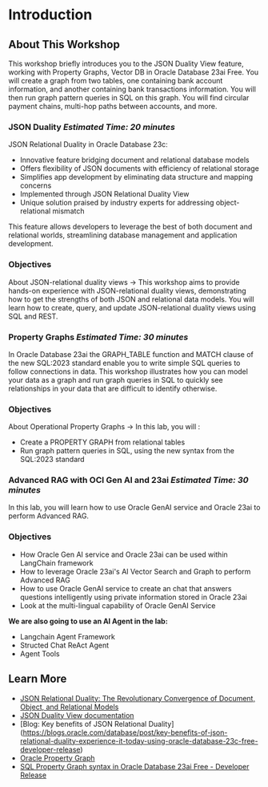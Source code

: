 # Introduction

## About This Workshop

This workshop briefly introduces you to the JSON Duality View feature, working with Property Graphs, Vector DB in Oracle Database 23ai Free. You will create a graph from two tables, one containing bank account information, and another containing bank transactions information.  You will then run graph pattern queries in SQL on this graph.   You will find circular payment chains, multi-hop paths between accounts, and more.

### **JSON Duality** **_Estimated Time: 20 minutes_**

JSON Relational Duality in Oracle Database 23c:

- Innovative feature bridging document and relational database models
- Offers flexibility of JSON documents with efficiency of relational storage
- Simplifies app development by eliminating data structure and mapping concerns
- Implemented through JSON Relational Duality View
- Unique solution praised by industry experts for addressing object-relational mismatch

This feature allows developers to leverage the best of both document and relational worlds, streamlining database management and application development.

### Objectives

About JSON-relational duality views -> This workshop aims to provide hands-on experience with JSON-relational duality views, demonstrating how to get the strengths of both JSON and relational data models. You will learn how to create, query, and update JSON-relational duality views using SQL and REST.


### **Property Graphs** **_Estimated Time: 30 minutes_**
In Oracle Database 23ai the GRAPH_TABLE function and MATCH clause of the new SQL:2023 standard enable you to write simple SQL queries to follow connections in data.  This workshop illustrates how you can model your data as a graph and run graph queries in SQL to quickly see relationships in your data that are difficult to identify otherwise.



### Objectives

About Operational Property Graphs -> In this lab, you will :
* Create a PROPERTY GRAPH from relational tables
* Run graph pattern queries in SQL, using the new syntax from the SQL:2023 standard


### **Advanced RAG with OCI Gen AI and 23ai** **_Estimated Time: 30 minutes_**

In this lab, you will learn how to use Oracle GenAI service and Oracle 23ai to perform Advanced RAG.


### Objectives

- How Oracle Gen AI service and Oracle 23ai can be used within LangChain framework
- How to leverage Oracle 23ai's AI Vector Search and Graph to perform Advanced RAG
- How to use Oracle GenAI service to create an chat that answers questions intelligently using private information stored in Oracle 23ai 
- Look at the multi-lingual capability of Oracle GenAI Service

**We are also going to use an AI Agent in the lab:**
- Langchain Agent Framework
- Structed Chat ReAct Agent
- Agent Tools



## Learn More
* [JSON Relational Duality: The Revolutionary Convergence of Document, Object, and Relational Models](https://blogs.oracle.com/database/post/json-relational-duality-app-dev)
* [JSON Duality View documentation](http://docs.oracle.com)
* [Blog: Key benefits of JSON Relational Duality] (https://blogs.oracle.com/database/post/key-benefits-of-json-relational-duality-experience-it-today-using-oracle-database-23c-free-developer-release)
* [Oracle Property Graph](https://docs.oracle.com/en/database/oracle/property-graph/index.html)
* [SQL Property Graph syntax in Oracle Database 23ai Free - Developer Release](https://docs.oracle.com/en/database/oracle/property-graph/23.1/spgdg/sql-ddl-statements-property-graphs.html#GUID-6EEB2B99-C84E-449E-92DE-89A5BBB5C96E)

